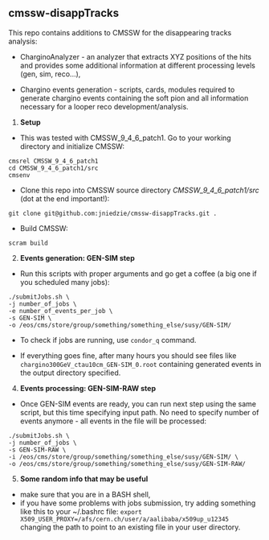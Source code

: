 ## cmssw-disappTracks

This repo contains additions to CMSSW for the disappearing tracks analysis:

* CharginoAnalyzer - an analyzer that extracts XYZ positions of the hits and provides some additional information at different processing levels (gen, sim, reco...),

* Chargino events generation - scripts, cards, modules required to generate chargino events containing the soft pion and all information necessary for a looper reco development/analysis.

1. **Setup**

* This was tested with CMSSW_9_4_6_patch1. Go to your working directory and initialize CMSSW:

```
cmsrel CMSSW_9_4_6_patch1
cd CMSSW_9_4_6_patch1/src
cmsenv
```

* Clone this repo into CMSSW source directory _CMSSW_9_4_6_patch1/src_ (dot at the end important!):

```
git clone git@github.com:jniedzie/cmssw-disappTracks.git .
```

* Build CMSSW:

```
scram build
```

2. **Events generation: GEN-SIM step**

* Run this scripts with proper arguments and go get a coffee (a big one if you scheduled many jobs):

```
./submitJobs.sh \
-j number_of_jobs \
-e number_of_events_per_job \
-s GEN-SIM \
-o /eos/cms/store/group/something/something_else/susy/GEN-SIM/
```

* To check if jobs are running, use `condor_q` command.

* If everything goes fine, after many hours you should see files like `chargino300GeV_ctau10cm_GEN-SIM_0.root` containing generated events in the output directory specified.

4. **Events processing: GEN-SIM-RAW step**

* Once GEN-SIM events are ready, you can run next step using the same script, but this time specifying input path. No need to specify number of events anymore - all events in the file will be processed:

```
./submitJobs.sh \
-j number_of_jobs \ 
-s GEN-SIM-RAW \
-i /eos/cms/store/group/something/something_else/susy/GEN-SIM/ \
-o /eos/cms/store/group/something/something_else/susy/GEN-SIM-RAW/
```

5. **Some random info that may be useful**

* make sure that you are in a BASH shell,
* if you have some problems with jobs submission, try adding something like this to your ~/.bashrc file:
`export X509_USER_PROXY=/afs/cern.ch/user/a/aalibaba/x509up_u12345`
changing the path to point to an existing file in your user directory.

